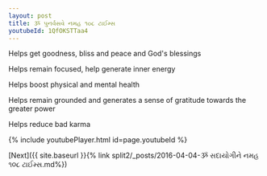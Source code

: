 ```yaml
---
layout: post
title: ૐ પુનર્વસવે નમહ ૧૦૮ ટાઈમ્સ
youtubeId: 1QfOKSTTaa4
---
```

 
 
Helps get goodness, bliss and peace and God's blessings
 
Helps remain focused, help generate inner energy 
 
Helps boost physical and mental health 
 
Helps remain grounded and generates a sense of gratitude towards the greater power 
 
Helps reduce bad karma
 
 
 
 


{% include youtubePlayer.html id=page.youtubeId %}
 
[Next]({{ site.baseurl }}{% link  split2/_posts/2016-04-04-ૐ સદાયોગીને નમહ ૧૦૮ ટાઈમ્સ.md%})
 
